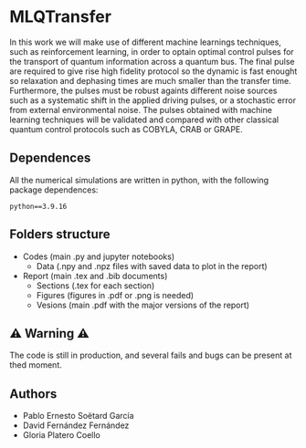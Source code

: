 # MLQTransfer

In this work we will make use of different machine learnings techniques, such as reinforcement learning, in order to optain optimal control pulses for the transport of quantum information across a quantum bus. The final pulse are required to give rise high fidelity protocol so the dynamic is fast enought so relaxation and dephasing times are much smaller than the transfer time. Furthermore, the pulses must be robust againts different noise sources such as a systematic shift in the applied driving pulses, or a stochastic error from external environmental noise. The pulses obtained with machine learning techniques will be validated and compared with other classical quantum control protocols such as COBYLA, CRAB or GRAPE.

## Dependences

All the numerical simulations are written in python, with the following package dependences:
```
python==3.9.16
```

## Folders structure
- Codes (main .py and jupyter notebooks)
  - Data (.npy and .npz files with saved data to plot in the report)
- Report (main .tex and .bib documents)
  - Sections (.tex for each section)
  - Figures (figures in .pdf or .png is needed)
  - Vesions (main .pdf with the major versions of the report)


## ⚠️ Warning ⚠️

The code is still in production, and several fails and bugs can be present at thed moment.

## Authors
- Pablo Ernesto Soëtard García
- David Fernández Fernández
- Gloria Platero Coello
